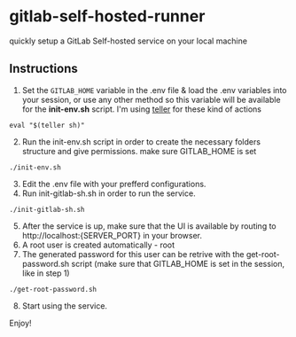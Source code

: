 # gitlab-self-hosted-runner
quickly setup a GitLab Self-hosted service on your local machine

## Instructions

1. Set the ```GITLAB_HOME``` variable in the .env file & load the .env variables into your session, or use any other method so this variable will be available for the **init-env.sh** script.
I'm using [teller](https://github.com/SpectralOps/teller) for these kind of actions
```
eval "$(teller sh)"
```
2. Run the init-env.sh script in order to create the necessary folders structure and give permissions. make sure GITLAB_HOME is set
```
./init-env.sh
```
3. Edit the .env file with your prefferd configurations.
4. Run init-gitlab-sh.sh in order to run the service.
```
./init-gitlab-sh.sh
```
5. After the service is up, make sure that the UI is available by routing to http://localhost:{SERVER_PORT} in your browser.
6. A root user is created automatically - root
7. The generated password for this user can be retrive with the get-root-password.sh script (make sure that GITLAB_HOME is set in the session, like in step 1)
```
./get-root-password.sh
```
8. Start using the service.  

Enjoy!